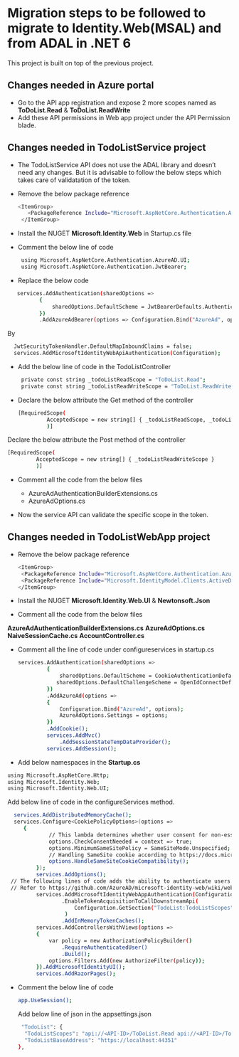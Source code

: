 # Migration steps to be followed to migrate to Identity.Web(MSAL) and from ADAL in .NET 6

This project is built on top of the previous project. 

## Changes needed in Azure portal

- Go to the API app registration and expose 2 more scopes named as **ToDoList.Read** & **ToDoList.ReadWrite** 
- Add these API permissions in Web app project under the API Permission blade. 

## Changes needed in TodoListService project

- The TodoListService API does not use the ADAL library and doesn’t need any changes. But it is advisable to follow the below steps which takes care of validatation of the token.
- Remove the below package reference  

   ```sh
   <ItemGroup> 
      <PackageReference Include="Microsoft.AspNetCore.Authentication.AzureAD.UI" Version="2.2.0" /> 
    </ItemGroup> 
  ```
- Install the NUGET **Microsoft.Identity.Web** in Startup.cs file
- Comment the below line of code 
   
   ```sh
    using Microsoft.AspNetCore.Authentication.AzureAD.UI; 
    using Microsoft.AspNetCore.Authentication.JwtBearer; 
  ```
 - Replace the below code  
 
  ```sh
     services.AddAuthentication(sharedOptions => 
            { 
                sharedOptions.DefaultScheme = JwtBearerDefaults.AuthenticationScheme; 
            }) 
            .AddAzureAdBearer(options => Configuration.Bind("AzureAd", options)); 
  ```
  By 

  ```sh
    JwtSecurityTokenHandler.DefaultMapInboundClaims = false; 
    services.AddMicrosoftIdentityWebApiAuthentication(Configuration); 
  ```
- Add the below line of code in the TodoListController  

    ```sh
     private const string _todoListReadScope = "ToDoList.Read"; 
     private const string _todoListReadWriteScope = "ToDoList.ReadWrite"; 
    ```
 - Declare the below attribute the Get method of the controller 
 
   ```sh
   [RequiredScope( 
            AcceptedScope = new string[] { _todoListReadScope, _todoListReadWriteScope } 
            )] 
    ```
  Declare the below attribute the Post method of the controller 
  
   ```sh
  [RequiredScope( 
            AcceptedScope = new string[] { _todoListReadWriteScope } 
            )]
   ```
- Comment all the code from the below files  
  
   - AzureAdAuthenticationBuilderExtensions.cs
   - AzureAdOptions.cs
- Now the service API can validate the specific scope in the token.  

## Changes needed in TodoListWebApp project

- Remove the below package reference  
   
   ```sh
   <ItemGroup> 
    <PackageReference Include="Microsoft.AspNetCore.Authentication.AzureAD.UI" Version="2.2.0" /> 
    <PackageReference Include="Microsoft.IdentityModel.Clients.ActiveDirectory" Version="5.3.0" /> 
  </ItemGroup> 
    ```
 - Install the NUGET **Microsoft.Identity.Web.UI** & **Newtonsoft.Json**
 - Comment all the code from the below files  
  
  **AzureAdAuthenticationBuilderExtensions.cs**
  **AzureAdOptions.cs**
  **NaiveSessionCache.cs**
  **AccountController.cs**
- Comment all the line of code under configureservices in startup.cs  
 
   ```sh
   services.AddAuthentication(sharedOptions => 
            { 
                sharedOptions.DefaultScheme = CookieAuthenticationDefaults.AuthenticationScheme; 
               sharedOptions.DefaultChallengeScheme = OpenIdConnectDefaults.AuthenticationScheme; 
            }) 
            .AddAzureAd(options => 
            { 
                Configuration.Bind("AzureAd", options); 
                AzureAdOptions.Settings = options; 
            }) 
            .AddCookie(); 
            services.AddMvc() 
                .AddSessionStateTempDataProvider(); 
            services.AddSession();   
    ```
 - Add below namespaces in the **Startup.cs**
  
  ```sh
  using Microsoft.AspNetCore.Http; 
  using Microsoft.Identity.Web; 
  using Microsoft.Identity.Web.UI;    
  ```
  Add below line of code in the configureServices method.
  
   ```sh
     services.AddDistributedMemoryCache(); 
     services.Configure<CookiePolicyOptions>(options => 
        { 
                // This lambda determines whether user consent for non-essential cookies is needed for a given request. 
                options.CheckConsentNeeded = context => true; 
                options.MinimumSameSitePolicy = SameSiteMode.Unspecified; 
                // Handling SameSite cookie according to https://docs.microsoft.com/en-us/aspnet/core/security/samesite?view=aspnetcore-3.1 
                options.HandleSameSiteCookieCompatibility(); 
            }); 
            services.AddOptions(); 
    // The following lines of code adds the ability to authenticate users of this web app. 
    // Refer to https://github.com/AzureAD/microsoft-identity-web/wiki/web-apps to learn more 
            services.AddMicrosoftIdentityWebAppAuthentication(Configuration) 
                    .EnableTokenAcquisitionToCallDownstreamApi( 
                        Configuration.GetSection("TodoList:TodoListScopes").Get<string>().Split(" ", System.StringSplitOptions.RemoveEmptyEntries) 
                     ) 
                    .AddInMemoryTokenCaches(); 
            services.AddControllersWithViews(options => 
            { 
                var policy = new AuthorizationPolicyBuilder() 
                    .RequireAuthenticatedUser() 
                    .Build(); 
                options.Filters.Add(new AuthorizeFilter(policy)); 
            }).AddMicrosoftIdentityUI(); 
            services.AddRazorPages(); 
   ```
- Comment the below line of code 

  ```sh
  app.UseSession(); 
  ```
  Add below line of json in the appsettings.json 
  
  ```sh
   "TodoList": { 
    "TodoListScopes": "api://<API-ID>/ToDoList.Read api://<API-ID>/ToDoList.ReadWrite", 
    "TodoListBaseAddress": "https://localhost:44351" 
  }, 
  ```
